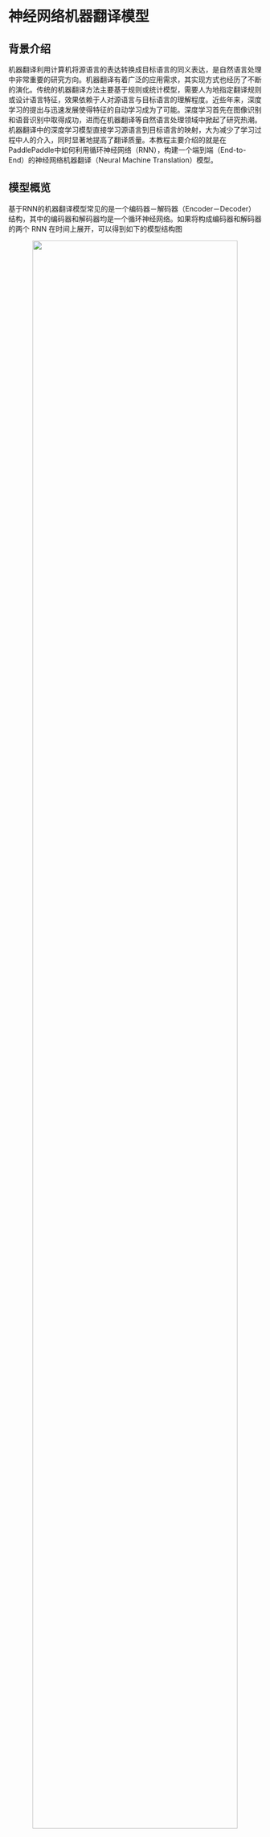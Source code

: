 # 神经网络机器翻译模型
## 背景介绍

机器翻译利用计算机将源语言的表达转换成目标语言的同义表达，是自然语言处理中非常重要的研究方向。机器翻译有着广泛的应用需求，其实现方式也经历了不断的演化。传统的机器翻译方法主要基于规则或统计模型，需要人为地指定翻译规则或设计语言特征，效果依赖于人对源语言与目标语言的理解程度。近些年来，深度学习的提出与迅速发展使得特征的自动学习成为了可能。深度学习首先在图像识别和语音识别中取得成功，进而在机器翻译等自然语言处理领域中掀起了研究热潮。机器翻译中的深度学习模型直接学习源语言到目标语言的映射，大为减少了学习过程中人的介入，同时显著地提高了翻译质量。本教程主要介绍的就是在PaddlePaddle中如何利用循环神经网络（RNN），构建一个端到端（End-to-End）的神经网络机器翻译（Neural Machine Translation）模型。

## 模型概览


基于RNN的机器翻译模型常见的是一个编码器－解码器（Encoder－Decoder）结构，其中的编码器和解码器均是一个循环神经网络。如果将构成编码器和解码器的两个 RNN 在时间上展开，可以得到如下的模型结构图

<p align="center"><img src="images/Encoder-Decoder.png" width = "90%" align="center"/><br/>图 1. 编码器－解码器框架 </p>

该翻译模型输入输出的基本单位可以是字符，也可以是词或者短语。不失一般性，下面以基于词的模型为例说明编码器／解码器的工作机制：

- **编码器**：将源语言句子编码成一个向量，作为解码器的输入。解码器的原始输入是表示词的 `id` 序列 $w = {w_1, w_2, ..., w_T}$，用独热码（One-hot encoding）表示。为了对输入进行降维，同时建立词语之间的语义关联，模型为热独码表示的单词学习一个词嵌入（Word Embedding）表示，也就是常说的词向量，关于词向量的详细介绍请参考 PaddleBook 的[词向量](https://github.com/PaddlePaddle/book/tree/develop/04.word2vec)一章。最后 RNN 单元逐个词地处理输入，得到完整句子的编码向量。

- **解码器**：接受编码器的输入，逐个词地解码出目标语言序列 $u = {u_1, u_2, ..., u_{T'}}$。每个时间步， RNN 单元输出一个隐藏向量，之后经 `Softmax` 归一化计算出下一个目标词的条件概率，即 $P(u_i | w, u_1, u_2, ..., u_{t-1})$。因此，给定输入 $w$，其对应的翻译结果为 $u$ 的概率则为

<center>$$ P(u_1,u_2,...,u_{T'} | w) = \prod_{t=1}^{t={T'}}p(u_t|w, u_1, u_2, u_{t-1})$$</center>

以中文到英文的翻译为例，对于如下分词后的句子

```
祝愿 祖国 繁荣 昌盛
```

其对应的英文翻译正确结果应该是

```
Wish motherland rich and powerful
```

在预处理阶段，准备源语言与目标语言之间互译的平行语料数据，并分别构建源语言和目标语言的词典；在训练阶段，用这样成对的语料训练模型；而在模型测试阶段，如上的英文句子则是期望看到的翻译结果。

### RNN 单元
RNN 的原始结构用一个向量来存储隐状态，然而这种结构的 RNN 在训练时容易发生梯度弥散（gradient vanishing），对于长时间的依赖关系难以建模。因此人们对 RNN 单元进行了改进，提出了常用的 LSTM\[[1](#参考文献)] 和 GRU\[[2](#参考文献)]，这两种单元以门限来控制应该记住的和遗忘的信息，较好地解决了序列数据的的长时依赖问题。以本教程所用的 GRU 为例，其基本结构如下

<p align="center">
<img src="images/gru.png" width = "90%" align="center"/><br/>
图 2. GRU 单元
 </p>

可以看到除了隐含状态以外，GRU内部还包含了两个门限：更新门(Update Gate)、重置门(Reset Gate)。在每一个时间步，门限和隐状态的更新由图2右侧的公式决定。这两个门限决定了状态以何种方式更新。

### 双向编码器
在上述的基本模型中，编码器在顺序处理输入句子序列时，当前时刻的状态只包含了历史输入信息，而没有未来时刻的序列信息。而对于序列建模，未来时刻的上下文同样包含了重要的信息。因此我们可以采用一个双向的编码器来同时获取当前时刻输入的上下文，其结构如下图所示
<p align="center">
<img src="images/bidirectional-encoder.png" width = "90%" align="center"/><br/>
图 3. 双向编码器
 </p>

该双向编码器\[[3](#参考文献)\]由两个独立的编码器构成，分别从前向和后向对输入序列进行编码，然后将两个编码器的输出合并在一起，作为最终的编码输出。
在PaddlePaddle中，双向编码器可以很方便地调用相关 APIs 实现：

```python
#### Encoder
src_word_id = paddle.layer.data(
    name='source_language_word',
    type=paddle.data_type.integer_value_sequence(source_dict_dim))
# source embedding
src_embedding = paddle.layer.embedding(
    input=src_word_id, size=word_vector_dim)
# use bidirectional_gru
encoded_vector = paddle.networks.bidirectional_gru(
    input=src_embedding,
    size=encoder_size,
    fwd_act=paddle.activation.Tanh(),
    fwd_gate_act=paddle.activation.Sigmoid(),
    bwd_act=paddle.activation.Tanh(),
    bwd_gate_act=paddle.activation.Sigmoid(),
    return_seq=True)
```

### 柱搜索（Beam Search） 算法
在完成训练后的测试阶段，模型根据输入的不同，输出对应的翻译结果。解码时，一个直接的方式是取每一步条件概率最大的词，作为当前时刻的输出。但局部最优并不一定能得到全局最优，即这种做法并不能保证最后得到的完整句子出现的概率最大。如果对解的全空间进行搜索，其代价又过大。为了解决这个问题，通常采用柱搜索（Beam Search）算法。柱搜索是一种启发式的图搜索算法，用一个参数`k`控制搜索宽度，其要点如下：

**1**. 在解码的过程中，始终维护`k`个已解码出的子序列；

**2**. 在中间时刻`t`, 对于`k`个子序列中的每个序列，计算下一个词出现的概率并取概率最大的前`k`个词，组合得到 $k^2$ 个新子序列；

**3**. 取 **2** 中这些组合序列中概率最大的前`k`个以更新原来的子序列;

**4**. 不断迭代下去，直至得到`k`个完整的句子，作为翻译结果的候选。

关于柱搜索的更多介绍，可以参考 PaddleBook 中[机器翻译](https://github.com/PaddlePaddle/book/tree/develop/08.machine_translation)一章中[柱搜索](https://github.com/PaddlePaddle/book/tree/develop/08.machine_translation#柱搜索算法)一节。


### 无注意力机制的解码器
PaddleBook中[机器翻译](https://github.com/PaddlePaddle/book/tree/develop/08.machine_translation)的相关章节中，已介绍了带注意力机制（Attention Mechanism）的 Encoder-Decoder 结构，本教程则介绍的是不带注意力机制的 Encoder-Decoder 结构。关于注意力机制，读者可进一步参考 PaddleBook 和参考文献\[[3](#参考文献)]。

对于各种可以标准化的 RNN 结构，在 PaddlePaddle 中已有很好的实现，可以像前面的双向编码器那样直接调用。而如果希望在 RNN 的每一个时间步实现某些自定义操作，则可以自定义单步逻辑函数，再利用函数 `recurrent_group()` 循环调用单步逻辑函数处理完整个序列。 此处无注意力机制的的解码器，就用了单步逻辑函数加`recurrent_group()`的方式予以实现，其中单步逻辑函数`gru_decoder_without_attention()`的相关代码如下：

```python
#### Decoder
encoder_last = paddle.layer.last_seq(input=encoded_vector)
with paddle.layer.mixed(
        size=decoder_size,
        act=paddle.activation.Tanh()) as encoder_last_projected:
        encoder_last_projected += paddle.layer.full_matrix_projection(
            input=encoder_last)
# gru step
def gru_decoder_without_attention(enc_vec, current_word):
    '''
    Step function for gru decoder
    :param enc_vec: encoded vector of source language
    :type enc_vec: layer object
    :param current_word: current input of decoder
    :type current_word: layer object
    '''
    decoder_mem = paddle.layer.memory(
        name='gru_decoder',
        size=decoder_size,
        boot_layer=encoder_last_projected)

    context = paddle.layer.last_seq(input=enc_vec)

    with paddle.layer.mixed(size=decoder_size * 3) as decoder_inputs:
        decoder_inputs +=paddle.layer.full_matrix_projection(input=context)
        decoder_inputs += paddle.layer.full_matrix_projection(
                input=current_word)

    gru_step = paddle.layer.gru_step(
        name='gru_decoder',
        act=paddle.activation.Tanh(),
        gate_act=paddle.activation.Sigmoid(),
        input=decoder_inputs,
        output_mem=decoder_mem,
        size=decoder_size)

    with paddle.layer.mixed(
            size=target_dict_dim,
            bias_attr=True,
            act=paddle.activation.Softmax()) as out:
        out += paddle.layer.full_matrix_projection(input=gru_step)
    return out
```

在模型训练和测试阶段，解码器的行为有很大的不同：

- **训练阶段**：目标翻译结果的词向量`trg_embedding`作为参数传递给单步逻辑`gru_decoder_without_attention()`，函数`recurrent_group()`循环调用单步逻辑执行，最后计算目标翻译与实际解码的差异cost并返回；
- **测试阶段**：解码器根据最后一个生成的词预测下一个词，`GeneratedInputV2()`自动生成最后一个词的词嵌入并传递给单步逻辑，`beam_search()`函数调用单步逻辑函数`gru_decoder_without_attention()`完成柱搜索并作为结果返回。

这两部分的逻辑分别实现在如下的`if-else`条件分支中：

```python
decoder_group_name = "decoder_group"
group_input1 = paddle.layer.StaticInputV2(input=encoded_vector, is_seq=True)
group_inputs = [group_input1]
if not generating:
    trg_embedding = paddle.layer.embedding(
        input=paddle.layer.data(
            name='target_language_word',
            type=paddle.data_type.integer_value_sequence(target_dict_dim)),
            size=word_vector_dim,
            param_attr=paddle.attr.ParamAttr(name='_target_language_embedding'))
    group_inputs.append(trg_embedding)

    decoder = paddle.layer.recurrent_group(
        name=decoder_group_name,
        step=gru_decoder_without_attention,
        input=group_inputs)

    lbl = paddle.layer.data(
        name='target_language_next_word',
            type=paddle.data_type.integer_value_sequence(target_dict_dim))
    cost = paddle.layer.classification_cost(input=decoder, label=lbl)

    return cost
else:

    trg_embedding = paddle.layer.GeneratedInputV2(
        size=target_dict_dim,
        embedding_name='_target_language_embedding',
        embedding_size=word_vector_dim)
    group_inputs.append(trg_embedding)

    beam_gen = paddle.layer.beam_search(
        name=decoder_group_name,
        step=gru_decoder_without_attention,
        input=group_inputs,
        bos_id=0,
        eos_id=1,
        beam_size=beam_size,
        max_length=max_length)

    return beam_gen
```

## 数据准备
本教程所用到的数据来自[WMT14](http://www-lium.univ-lemans.fr/~schwenk/cslm_joint_paper/)，该数据集是法文到英文互译的平行语料数据。用[bitexts](http://www-lium.univ-lemans.fr/~schwenk/cslm_joint_paper/data/bitexts.tgz)作为训练数据，[dev+test data](http://www-lium.univ-lemans.fr/~schwenk/cslm_joint_paper/data/dev+test.tgz)作为验证与测试数据。在PaddlePaddle中已经封装好了该数据集的读取接口，在首次运行的时候，程序会自动完成下载，用户无需手动完成相关的数据准备。

## 模型的训练与测试

在定义好网络结构后，就可以进行模型训练与测试了。根据用户输入命令的不同，模型的训练与测试分别由`main()`函数调用`train()`和`generate()`完成。

### 模型训练
模型训练阶段，函数 `train()` 依次完成了如下的逻辑：

**a) 由网络定义，解析网络结构，初始化模型参数**

```
# initialize model
cost = seq2seq_net(source_dict_dim, target_dict_dim)
parameters = paddle.parameters.create(cost)
```

**b) 设定训练过程中的优化策略、定义训练数据读取 `reader`**

```
# define optimize method and trainer
optimizer = paddle.optimizer.RMSProp(
    learning_rate=1e-3,
    gradient_clipping_threshold=10.0,
    regularization=paddle.optimizer.L2Regularization(rate=8e-4))
trainer = paddle.trainer.SGD(
    cost=cost, parameters=parameters, update_equation=optimizer)
# define data reader
wmt14_reader = paddle.batch(
    paddle.reader.shuffle(
        paddle.dataset.wmt14.train(source_dict_dim), buf_size=8192),
    batch_size=55)
```

**c) 定义事件句柄，打印训练中间结果、保存模型快照**

```
# define event_handler callback
def event_handler(event):
    if isinstance(event, paddle.event.EndIteration):
        if event.batch_id % 100 == 0 and event.batch_id > 0:
            with gzip.open('models/nmt_without_att_params_batch_%d.tar.gz' %
                           event.batch_id, 'w') as f:
                parameters.to_tar(f)

        if event.batch_id % 10 == 0:
            print "\nPass %d, Batch %d, Cost%f, %s" % (
                event.pass_id, event.batch_id, event.cost, event.metrics)
        else:
            sys.stdout.write('.')
            sys.stdout.flush()
```

**d) 开始训练**

```
# start to train
trainer.train(
    reader=wmt14_reader, event_handler=event_handler, num_passes=2)
```

启动模型训练的十分简单，只需在命令行窗口中执行

```
python nmt_without_attention_v2.py --train
```

输出样例为

```
Pass 0, Batch 0, Cost 267.674663, {'classification_error_evaluator': 1.0}
.........
Pass 0, Batch 10, Cost 172.892294, {'classification_error_evaluator': 0.953895092010498}
.........
Pass 0, Batch 20, Cost 177.989329, {'classification_error_evaluator': 0.9052488207817078}
.........
Pass 0, Batch 30, Cost 153.633665, {'classification_error_evaluator': 0.8643803596496582}
.........
Pass 0, Batch 40, Cost 168.170543, {'classification_error_evaluator': 0.8348183631896973}
```


### 模型测试
模型测试阶段，函数`generate()`执行了依次如下逻辑：

**a) 加载测试样本**

```
# load data  samples for generation
gen_creator = paddle.dataset.wmt14.gen(source_dict_dim)
gen_data = []
for item in gen_creator():
    gen_data.append((item[0], ))
```

**b) 初始化模型，执行`infer()`为每个输入样本生成`beam search`的翻译结果**

```
beam_gen = seq2seq_net(source_dict_dim, target_dict_dim, True)
with gzip.open(init_models_path) as f:
    parameters = paddle.parameters.Parameters.from_tar(f)
# prob is the prediction probabilities, and id is the prediction word.
beam_result = paddle.infer(
    output_layer=beam_gen,
    parameters=parameters,
    input=gen_data,
    field=['prob', 'id'])
```

**c) 加载源语言和目标语言词典，将`id`序列表示的句子转化成原语言并输出结果**

```
# get the dictionary
src_dict, trg_dict = paddle.dataset.wmt14.get_dict(source_dict_dim)

# the delimited element of generated sequences is -1,
# the first element of each generated sequence is the sequence length
seq_list = []
seq = []
for w in beam_result[1]:
    if w != -1:
        seq.append(w)
    else:
        seq_list.append(' '.join([trg_dict.get(w) for w in seq[1:]]))
        seq = []

prob = beam_result[0]
for i in xrange(len(gen_data)):
    print "\n*******************************************************\n"
    print "src:", ' '.join([src_dict.get(w) for w in gen_data[i][0]]), "\n"
    for j in xrange(beam_size):
        print "prob = %f:" % (prob[i][j]), seq_list[i * beam_size + j]
```

模型测试的执行与模型训练类似，只需执行

```
python nmt_without_attention_v2.py --generate
```
则自动为测试数据生成了对应的翻译结果。
设置beam search的宽度为3，输入某个法文句子

```
src: <s> Elles connaissent leur entreprise mieux que personne . <e>
```

其对应的英文翻译结果为

```
prob = -3.754819: They know their business better than anyone . <e>
prob = -4.445528: They know their businesses better than anyone . <e>
prob = -5.026885: They know their business better than anybody . <e>
```

* `prob`表示生成句子的得分，随之其后则是翻译生成的句子；
* `<s>` 表示句子的开始，`<e>`表示一个句子的结束，如果出现了在词典中未包含的词，则用`<unk>`替代。

至此，我们在PaddlePaddle上实现了一个初步的机器翻译模型。我们可以看到，PaddlePaddle提供了灵活丰富的API供选择和使用，使得我们能够很方便完成各种复杂网络的配置。机器翻译本身也是个快速发展的领域，各种新方法新思想在不断涌现。在学习完本教程后，读者若有兴趣和余力，可基于PaddlePaddle平台实现更为复杂、性能更优的机器翻译模型。


## 参考文献
[1] Sutskever I, Vinyals O, Le Q V. [Sequence to Sequence Learning with Neural Networks](https://arxiv.org/abs/1409.3215)[J]. 2014, 4:3104-3112.

[2]Cho K, Van Merriënboer B, Gulcehre C, et al. [Learning phrase representations using RNN encoder-decoder for statistical machine translation](http://www.aclweb.org/anthology/D/D14/D14-1179.pdf)[C]. Proceedings of the 2014 Conference on Empirical Methods in Natural Language Processing (EMNLP), 2014: 1724-1734.

[3] Bahdanau D, Cho K, Bengio Y. [Neural machine translation by jointly learning to align and translate](https://arxiv.org/abs/1409.0473)[C]. Proceedings of ICLR 2015, 2015
